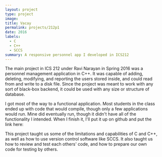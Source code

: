 ```yaml
---
layout: project
type: project
image: 
title: Vacay
permalink: projects/212p1
date: 2016
labels:
  - C
  - C++
  - SCCS
summary: A responsive personnel app I developed in ICS212
---
```


The main project in ICS 212 under Ravi Narayan in Spring 2016 was a personnel management application in C++. It was capable of adding, deleting, modifying, and reporting the users stored inside, and could read from and write to a disk file. Since the project was meant to work with any sort of black-box backend, it could be used with any size or structure of database.

I got most of the way to a functional application. Most students in the class ended up with code that would compile, though only a few applications would run. Mine did eventually run, though it didn't have all of the functionality I intended. When I finish it, I'll put it up on github and put the link here: <link placeholder>

This project taught us some of the limitations and capabilities of C and C++, as well as how to use version control software like SCCS. It also taught us how to review and test each others' code, and how to prepare our own code for testing by others.
